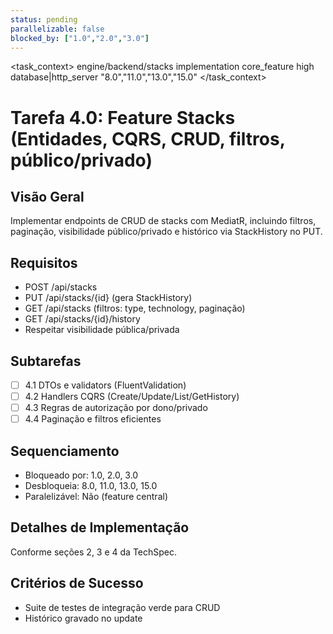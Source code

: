 ```yaml
---
status: pending
parallelizable: false
blocked_by: ["1.0","2.0","3.0"]
---
```


<task_context>
<domain>engine/backend/stacks</domain>
<type>implementation</type>
<scope>core_feature</scope>
<complexity>high</complexity>
<dependencies>database|http_server</dependencies>
<unblocks>"8.0","11.0","13.0","15.0"</unblocks>
</task_context>

# Tarefa 4.0: Feature Stacks (Entidades, CQRS, CRUD, filtros, público/privado)

## Visão Geral
Implementar endpoints de CRUD de stacks com MediatR, incluindo filtros, paginação, visibilidade público/privado e histórico via StackHistory no PUT.

## Requisitos
- POST /api/stacks
- PUT /api/stacks/{id} (gera StackHistory)
- GET /api/stacks (filtros: type, technology, paginação)
- GET /api/stacks/{id}/history
- Respeitar visibilidade pública/privada

## Subtarefas
- [ ] 4.1 DTOs e validators (FluentValidation)
- [ ] 4.2 Handlers CQRS (Create/Update/List/GetHistory)
- [ ] 4.3 Regras de autorização por dono/privado
- [ ] 4.4 Paginação e filtros eficientes

## Sequenciamento
- Bloqueado por: 1.0, 2.0, 3.0
- Desbloqueia: 8.0, 11.0, 13.0, 15.0
- Paralelizável: Não (feature central)

## Detalhes de Implementação
Conforme seções 2, 3 e 4 da TechSpec.

## Critérios de Sucesso
- Suite de testes de integração verde para CRUD
- Histórico gravado no update
